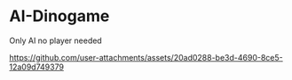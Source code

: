 # AI-Dinogame
Only AI no player needed 


https://github.com/user-attachments/assets/20ad0288-be3d-4690-8ce5-12a09d749379

